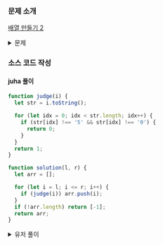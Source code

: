 ### 문제 소개

[배열 만들기 2](https://school.programmers.co.kr/learn/courses/30/lessons/181921)

<details>
<summary>문제</summary>
<div markdown="1">

정수 l과 r이 주어졌을 때,
l 이상 r이하의 정수 중에서 숫자 "0"과 "5"로만 이루어진 모든 정수를
오름차순으로 저장한 배열을 return 하는 solution 함수를 완성해 주세요.
만약 그러한 정수가 없다면, -1이 담긴 배열을 return 합니다.

</div>
</details>

### 소스 코드 작성

#### juha 풀이

```js
function judge(i) {
  let str = i.toString();

  for (let idx = 0; idx < str.length; idx++) {
    if (str[idx] !== '5' && str[idx] !== '0') {
      return 0;
    }
  }
  return 1;
}

function solution(l, r) {
  let arr = [];

  for (let i = l; i <= r; i++) {
    if (judge(i)) arr.push(i);
  }
  if (!arr.length) return [-1];
  return arr;
}
```

<details>
<summary>유저 풀이</summary>
<div markdown="2">

```js
// 숫자 5로 현혹시켰지만 사실 이건 이진수 문제임.
function* gen50() {
  let i = 1;

  while (true) {
    yield Number(Number(i).toString(2)) * 5;
    i++;
  }
}

function solution(l, r) {
  const n = gen50();
  const arr = [];
  let a = 0;

  while (a < l) {
    a = n.next().value;
  }

  while (a <= r) {
    arr.push(a);
    a = n.next().value;
  }

  return arr.length ? arr : [-1];
}
```

</div>
</details>
